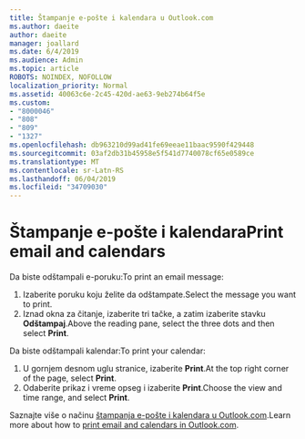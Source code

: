 ```yaml
---
title: Štampanje e-pošte i kalendara u Outlook.com
ms.author: daeite
author: daeite
manager: joallard
ms.date: 6/4/2019
ms.audience: Admin
ms.topic: article
ROBOTS: NOINDEX, NOFOLLOW
localization_priority: Normal
ms.assetid: 40063c6e-2c45-420d-ae63-9eb274b64f5e
ms.custom:
- "8000046"
- "808"
- "809"
- "1327"
ms.openlocfilehash: db963210d99ad41fe69eeae11baac9590f429448
ms.sourcegitcommit: 03af2db31b45958e5f541d7740078cf65e0589ce
ms.translationtype: MT
ms.contentlocale: sr-Latn-RS
ms.lasthandoff: 06/04/2019
ms.locfileid: "34709030"
---
```

# <a name="print-email-and-calendars"></a><span data-ttu-id="e8d12-102">Štampanje e-pošte i kalendara</span><span class="sxs-lookup"><span data-stu-id="e8d12-102">Print email and calendars</span></span>

<span data-ttu-id="e8d12-103">Da biste odštampali e-poruku:</span><span class="sxs-lookup"><span data-stu-id="e8d12-103">To print an email message:</span></span>
  
1. <span data-ttu-id="e8d12-104">Izaberite poruku koju želite da odštampate.</span><span class="sxs-lookup"><span data-stu-id="e8d12-104">Select the message you want to print.</span></span>
1. <span data-ttu-id="e8d12-105">Iznad okna za čitanje, izaberite tri tačke, a zatim izaberite stavku **Odštampaj**.</span><span class="sxs-lookup"><span data-stu-id="e8d12-105">Above the reading pane, select the three dots and then select **Print**.</span></span>

<span data-ttu-id="e8d12-106">Da biste odštampali kalendar:</span><span class="sxs-lookup"><span data-stu-id="e8d12-106">To print your calendar:</span></span>

1. <span data-ttu-id="e8d12-107">U gornjem desnom uglu stranice, izaberite **Print**.</span><span class="sxs-lookup"><span data-stu-id="e8d12-107">At the top right corner of the page, select **Print**.</span></span>
1. <span data-ttu-id="e8d12-108">Odaberite prikaz i vreme opseg i izaberite **Print**.</span><span class="sxs-lookup"><span data-stu-id="e8d12-108">Choose the view and time range, and select **Print**.</span></span>

<span data-ttu-id="e8d12-109">Saznajte više o načinu [štampanja e-pošte i kalendara u Outlook.com](https://go.microsoft.com/fwlink/p/?linkid=2001208&amp;clcid=0x409).</span><span class="sxs-lookup"><span data-stu-id="e8d12-109">Learn more about how to [print email and calendars in Outlook.com](https://go.microsoft.com/fwlink/p/?linkid=2001208&amp;clcid=0x409).</span></span>